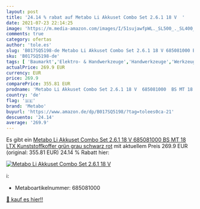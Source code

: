 ```yaml
---
layout: post
title: '24.14 % rabat auf Metabo Li Akkuset Combo Set 2.6.1 18 V  '
date: 2021-07-23 22:14:25
image: 'https://m.media-amazon.com/images/I/51sujawfpWL._SL500_._SL400_.jpg'
comments: true
category: ofertas
author: 'tole.es'
slug: 'B017SQ5198-de Metabo Li Akkuset Combo Set 2.6.1 18 V 685081000 BS MT 18...'
sku: 'B017SQ5198-de'
tags: [ 'Baumarkt','Elektro- & Handwerkzeuge','Handwerkzeuge','Werkzeug-Sets','metabo', ]
actualPrice: 269.9 EUR
currency: EUR
price: 269.9
comparePrice: 355.81 EUR
prodname: 'Metabo Li Akkuset Combo Set 2.6.1 18 V  685081000  BS MT 18 LTX Kunststoffkoffer  grün grau schwarz rot'
country: 'de'
flag: '🇩🇪'
brand: 'Metabo'
buyurl: 'https://www.amazon.de/dp/B017SQ5198/?tag=tolees0ca-21'
descuento: '24.14'
average: '269.9'
---
```


Es gibt ein [Metabo Li Akkuset Combo Set 2.6.1 18 V  685081000  BS MT 18 LTX Kunststoffkoffer  grün grau schwarz rot](https://www.amazon.de/dp/B017SQ5198/?tag=tolees0ca-21) mit aktuellem Preis 269.9 EUR (original: 355.81 EUR) 24.14 % Rabatt hier:

[![Metabo Li Akkuset Combo Set 2.6.1 18 V  ](https://m.media-amazon.com/images/I/51sujawfpWL._SL500_._SL400_.jpg)](https://www.amazon.de/dp/B017SQ5198/?tag=tolees0ca-21)

ℹ️:

- Metaboartikelnummer: 685081000

[🛒 kauf es hier!!](https://www.amazon.de/dp/B017SQ5198/?tag=tolees0ca-21)
